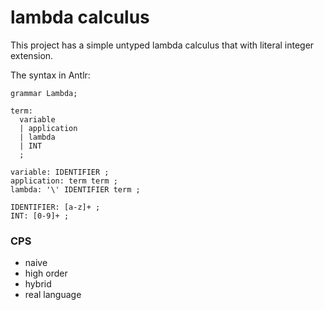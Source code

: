 # lambda calculus

This project has a simple untyped lambda calculus that with literal integer extension.

The syntax in Antlr:

```antlr
grammar Lambda;

term:
  variable
  | application
  | lambda
  | INT
  ;

variable: IDENTIFIER ;
application: term term ;
lambda: '\' IDENTIFIER term ;

IDENTIFIER: [a-z]+ ;
INT: [0-9]+ ;
```

### CPS

- naive
- high order
- hybrid
- real language
